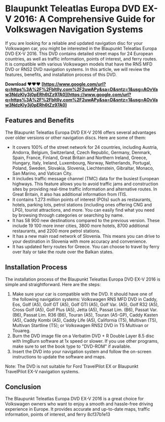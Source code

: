 
 
# Blaupunkt Teleatlas Europa DVD EX-V 2016: A Comprehensive Guide for Volkswagen Navigation Systems
 
If you are looking for a reliable and updated navigation disc for your Volkswagen car, you might be interested in the Blaupunkt Teleatlas Europa DVD EX-V 2016. This DVD contains detailed street maps for 24 European countries, as well as traffic information, points of interest, and ferry routes. It is compatible with various Volkswagen models that have the RNS MFD DVD or RNS2 DVD navigation systems. In this article, we will review the features, benefits, and installation process of this DVD.
 
**Download ❤❤❤ [https://www.google.com/url?q=https%3A%2F%2Fbltlly.com%2F2uwAPy&sa=D&sntz=1&usg=AOvVaw3NdzKly3j0pERh6tZz97A0](https://www.google.com/url?q=https%3A%2F%2Fbltlly.com%2F2uwAPy&sa=D&sntz=1&usg=AOvVaw3NdzKly3j0pERh6tZz97A0)**


 
## Features and Benefits
 
The Blaupunkt Teleatlas Europa DVD EX-V 2016 offers several advantages over older versions or other navigation discs. Here are some of them:
 
- It covers 100% of the street network for 24 countries, including Austria, Andorra, Belgium, Switzerland, Czech Republic, Germany, Denmark, Spain, France, Finland, Great Britain and Northern Ireland, Greece, Hungary, Italy, Ireland, Luxembourg, Norway, Netherlands, Portugal, Poland, Sweden, Slovakia, Slovenia, Liechtenstein, Gibraltar, Monaco, San Marino, and Vatican City.
- It includes traffic message channel (TMC) data for the busiest European highways. This feature allows you to avoid traffic jams and construction sites by providing real-time traffic information and alternative routes. In Great Britain, it also has additional information from ITIS.
- It contains 1.273 million points of interest (POIs) such as restaurants, hotels, parking lots, petrol stations (including ones offering CNG and LPG), tourist attractions, and more. You can easily find what you need by browsing through categories or searching by name.
- It has 58 900 new destinations compared to the previous version. These include 19 100 more inner cities, 3800 more hotels, 8700 additional restaurants, and 2200 more petrol stations.
- It has a new main road network of Slovenia. This means you can drive to your destination in Slovenia with more accuracy and convenience.
- It has updated ferry routes for Greece. You can choose to travel by ferry over Italy or take the route over the Balkan states.

## Installation Process
 
The installation process of the Blaupunkt Teleatlas Europa DVD EX-V 2016 is simple and straightforward. Here are the steps:

1. Make sure your car is compatible with the DVD. It should have one of the following navigation systems: Volkswagen RNS MFD DVD in Caddy, Eos, Golf (A5), Golf GT (A5), Golf GTI (A5), Golf Var. (A5), Golf R32 (A5), Cross Golf (A5), Golf Plus (A5), Jetta (A5), Passat Lim. (B6), Passat Var. (B6), Passat Lim. R36 (B6), Touran (A5), Touran (A5-GP), Caddy Kasten (A5), Caddy Kombi (A5), Caddy Life (A5), California (T5), Multivan (T5), Multivan Startline (T5); or Volkswagen RNS2 DVD in T5 Multivan or Touareg.
2. Burn the DVD image file on a Verbatim DVD + R Double Layer 8.5 disc with ImgBurn software at 1x speed or slower. If you use other programs, make sure to set the book type to "DVD-ROM" if available.
3. Insert the DVD into your navigation system and follow the on-screen instructions to update the software and maps.

Note: The DVD is not suitable for Ford TravelPilot EX or Blaupunkt TravelPilot EX-V navigation systems.
 
## Conclusion
 
The Blaupunkt Teleatlas Europa DVD EX-V 2016 is a great choice for Volkswagen owners who want to enjoy a smooth and hassle-free driving experience in Europe. It provides accurate and up-to-date maps, traffic information, points of interest, and ferry
 8cf37b1e13
 

